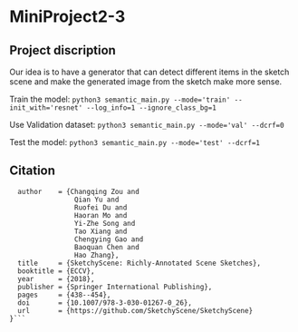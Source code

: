 # MiniProject2-3
## Project discription
Our idea is to have a generator that can detect different items in the sketch scene and make the generated image from the sketch make more sense. 

Train the model: 
`python3 semantic_main.py --mode='train' --init_with='resnet' --log_info=1 --ignore_class_bg=1`

Use Validation dataset: 
`python3 semantic_main.py --mode='val' --dcrf=0`

Test the model: `python3 semantic_main.py --mode='test' --dcrf=1`
## Citation
```@inproceedings{Zou18SketchyScene,
  author    = {Changqing Zou and
                Qian Yu and
                Ruofei Du and
                Haoran Mo and
                Yi-Zhe Song and
                Tao Xiang and
                Chengying Gao and
                Baoquan Chen and
                Hao Zhang},
  title     = {SketchyScene: Richly-Annotated Scene Sketches},
  booktitle = {ECCV},
  year      = {2018},
  publisher = {Springer International Publishing},
  pages		= {438--454},
  doi		= {10.1007/978-3-030-01267-0_26},
  url		= {https://github.com/SketchyScene/SketchyScene}
}```
